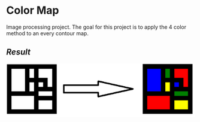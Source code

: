 # **Color Map**

Image processing project. The goal for this project is to apply the 4 color method to an every contour map.

<i class="icon-list"> Result
------------------------------
![](./Utils/GithubImages/1.png)
